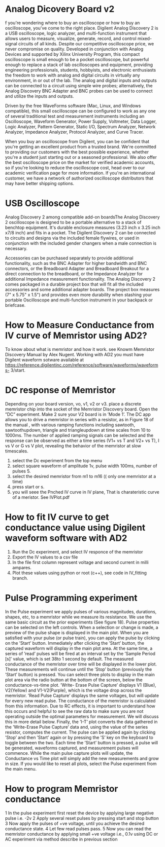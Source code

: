 # Analog Dicovery Board v2
f you're wondering where to buy an oscilloscope or how to buy an oscilloscope, you've come to the right place. Digilent Analog Discovery 2 is a USB oscilloscope, logic analyzer, and multi-function instrument that allows users to measure, visualize, generate, record, and control mixed-signal circuits of all kinds. Despite our competitive oscilloscope price, we never compromise on quality. Developed in conjunction with Analog Devices and supported by Xilinx University Program, this compact oscilloscope is small enough to be a pocket oscilloscope, but powerful enough to replace a stack of lab oscilloscopes and equipment, providing engineering professionals, students, hobbyists, and electronic enthusiasts the freedom to work with analog and digital circuits in virtually any environment, in or out of the lab. The analog and digital inputs and outputs can be connected to a circuit using simple wire probes; alternatively, the Analog Discovery BNC Adapter and BNC probes can be used to connect and utilize the inputs and outputs. 

Driven by the free WaveForms software (Mac, Linux, and Windows compatible), this small oscilloscope can be configured to work as any one of several traditional test and measurement instruments including an Oscilloscope, Waveform Generator, Power Supply, Voltmeter, Data Logger, Logic Analyzer, Pattern Generator, Static I/O, Spectrum Analyzer, Network Analyzer, Impedance Analyzer, Protocol Analyzer, and Curve Tracer. 

When you buy an oscilloscope from Digilent, you can be confident that you're getting an excellent product from a trusted brand. We're committed to providing our customers with the best possible experience, whether you're a student just starting out or a seasoned professional. We also offer the best oscilloscope price on the market for verified academic accounts, so if you're looking to reduce the oscilloscope cost, head over to our academic verification page for more information. If you're an international customer, we have a network of authorized oscilloscope distributors that may have better shipping options.
# USB Oscilloscope
Analog Discovery 2 among compatible add-on boardsThe Analog Discovery 2 oscilloscope is designed to be a portable alternative to a stack of benchtop equipment. It's durable enclosure measures (3.23 inch x 3.25 inch x7/8 inch) and fits in a pocket. The Digilent Discovery 2 can be connected to circuits and designs via the included female flywires, or used in conjunction with the included gender changers when a male connection is necessary.

Accessories can be purchased separately to provide additional functionality, such as the BNC Adapter for higher bandwidth and BNC connectors, or the Breadboard Adapter and Breadboard Breakout for a direct connection to the breadboard, or the Impedance Analyzer for additional Impedance measurement functionality. The Analog Discovery 2 comes packaged in a durable project box that will fit all the included accessories and some additional adapter boards. The project box measures (7" x 5.75" x 1.5") and provides even more durability when stashing your portable Oscilloscope and multi-function instrument in your backpack or briefcase.
# How to Measure Conductance from IV curve of Memristor using AD2? 
To know about what is memristor and how it work. see Knowm Memristor Discovery Manual by Alex Nugent. Working with AD2 you must have Digilent waveform sotware available at  https://reference.digilentinc.com/reference/software/waveforms/waveforms-
3/start.
# DC response of Memristor
Depending on your board version, vo, v1, v2 or v3. place a discrete memristor chip into the socket of the Memristor Discovery board. Open the ”DC” experiment. Make 2 sure your V2 board is in ’Mode 1’.  The DC app allows you to drive a memristor in series with a resistor, as in Figure 18 of the manual , with various ramping functions including sawtooth, sawtoothupdown, triangle and triangleupdown at time scales from 10 to 1000ms. The number of applied ramping signals can be selected and the response can be observed as either a time series (V1+ vs T and V2+ vs T), I vs V or G vs V plot, revealing the behavior of the memristor at slow timescales.
1. select the Dc experiment from the top menu
2. select square waveform of amplitude 1v, pulse width 100ms, number of pulses 5.
3. select the desired memristor from m1 to m16 (( only one memristor at a time)
4. press start or s.
5. you will seee the Pnched IV curve in IV plane, That is charateristic curve of a meristor. See IVPlot.pdf
# How to fit IV curve to get conductance value using  Digilent waveform software with AD2
1. Run the Dc experiment, and select IV responce of the memristor
2. Export the IV values to a csv file
3. In the file first column represent voltage and second current in milli ampares.
4. Plot these values using python or root (c++), see code in IV_fitting branch.
# Pulse Programming experiment
In the Pulse experiment we apply pulses of various magnitudes, durations,
shapes, etc, to a memristor while we measure its resistance. We use the same
basic circuit as the prior experiments (See figure 18). Pulse properties can be
selected on the left controls. When a selection or change is made, a preview
of the pulse shape is displayed in the main plot. When you are satisfied with
your pulse (or pulse train), you can apply the pulse by clicking on the ’Start’
button. Immediately after clicking the ’Start’ button, the captured waveform
will display in the main plot area. At the same time, a series of ’read’ pulses
will be fired at an interval set by the ’Sample Period [s]’ value, which is set
38to 1 second by default. The measured conductance of the memristor over time
will be displayed in the lower plot. These measurements will continue until the
’Stop’ button (previously the ’Start’ button) is pressed.
You can select three plots to display in the main plot area via the radio
button at the bottom of the screen, below the conductance-vs-time plot. ’Write-
Erase Pulse Capture’ displays V1 (Blue), V2(Yellow) and V1-V2(Purple), which
is the voltage drop across the memristor. ’Read Pulse Capture’ displays the
same voltages, but will update for every new read pulse. The conductance
of the memristor is calculated from this information. Due to RC effects, it is
important to understand how this occurs and helpful to see the raw data to make
sure you are not operating outside the optimal parameters for measurement. We
will discuss this in more detail below. Finally, the ’I-T’ plot converts the data
gathered in the ’Write-Erase Pulse Capture’ data and, using the value of the
series resistor, computes the current.
The pulse can be applied again by clicking ’Stop’ and then ’Start’ again or by
pressing the ’S’ key on the keyboard to toggle between the two. Each time the
’Start’ button is pressed, a pulse will be generated, waveforms captured, and
measurement pulses will commence. While the main pulse capture plots will
update, the Conductance vs Time plot will simply add the new measurements
and grow in size. If you would like to reset all plots, select the Pulse experiment
from the main menu.
# How to program Memristor conductance
1 In the pulse experiment first reset the device by applying large negative pulse i.e. -2v
2 Apply several reset pulses by pressing start and stop button
3 Now apply the pulses of +ve voltage, until you achieve the desired conductance state.
4 Let few read pulses pass.
5 Now you can read the memristor conductance by applying small +ve voltage i.e., 0.1v using DC or AC experiment via method describe in previous section
   

